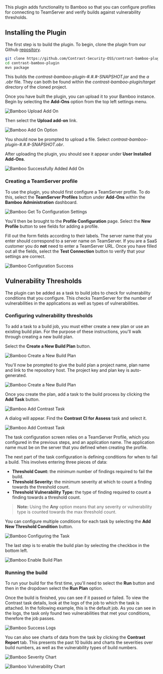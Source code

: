 This plugin adds functionality to Bamboo so that you can configure profiles for connecting to TeamServer and verify builds against vulnerability thresholds.

## Installing the Plugin
The first step is to build the plugin. To begin, clone the plugin from our Github [repository](https://github.com/Contrast-Security-OSS/contrast-bamboo-plugin.git).
```bash
git clone https://github.com/Contrast-Security-OSS/contrast-bamboo-plugin.git
cd contrast-bamboo-plugin
mvn package
```

This builds the *contrast-bamboo-plugin-#.#.#-SNAPSHOT.jar* and the *a .obr* file. They can both be found within the *contrast-bamboo-plugin/target* directory of the cloned project.

Once you have built the plugin, you can upload it to your Bamboo instance. Begin by selecting the **Add-Ons** option from the top left settings menu.

![Bamboo Upload Add On](./img/Bamboo_Add_On_Option.png)


Then select the **Upload add-on** link.

![Bamboo Add On Option](./img/Bamboo_Upload_Plugin.png)

You should now be prompted to upload a file. Select *contrast-bamboo-plugin-#.#.#-SNAPSHOT.obr*.

After uploading the plugin, you should see it appear under **User Installed Add-Ons**.

![Bamboo Successfully Added Add On](./img/Bamboo_Plugin_Uploaded.png)

### Creating a TeamServer profile
To use the plugin, you should first configure a TeamServer profile. To do this, select the **TeamServer Profiles** button under **Add-Ons** within the **Bamboo Administration** dashboard.

![Bamboo Get To Configuration Settings](./img/Bamboo_TeamServer_Profile.png)

You'll then be brought to the **Profile Configuration** page. Select the **New Profile** button to see fields for adding a profile.

Fill out the form fields according to their labels. The server name that you enter should correspond to a server name on TeamServer.
If you are a SaaS customer you do **not** need to enter a TeamServer URL. Once you have filled out all the fields, select the **Test Connection** button to verify that your settings are correct.

![Bamboo Configuration Success](./img/Bamboo_Add_Profile_Success.png)

## Vulnerability Thresholds
The plugin can be added as a task to build jobs to check for vulnerability conditions that you configure. This checks TeamServer for the number of vulnerabilities in the applications as well as types of vulnerabilities.

### Configuring vulnerability thresholds
To add a task to a build job, you must either create a new plan or use an existing build plan. For the purpose of these instructions, you'll walk through creating a new build plan.

Select the **Create a New Build Plan** button.

![Bamboo Create a New Build Plan ](./img/Bamboo_Create_New_Build_Plan.png)

You'll now be prompted to give the build plan a project name, plan name and link to the repository host. The project key and plan key is auto-generated.

![Bamboo Create a New Build Plan ](./img/Bamboo_Configure_Build_Plan.png)

Once you create the plan, add a task to the build process by clicking the **Add Task** button.

![Bamboo Add Contrast Task ](./img/Bamboo_Add_First_Task.png)

A dialog will appear. Find the **Contrast CI for Assess** task and select it.

![Bamboo Add Contrast Task ](./img/Bamboo_Add_Contrast_Task.png)

The task configuration screen relies on a TeamServer Profile, which you configured in the previous steps, and an application name. The application name must be on the server that you defined when creating the profile.

The next part of the task configuration is defining conditions for when to fail a build. This involves entering three pieces of data:

* **Threshold Count:** the minimum number of findings required to fail the build.
* **Threshold Severity:** the minimum severity at which to count a finding towards the threshold count.
* **Threshold Vulnerability Type:** the type of finding required to count a finding towards a threshold count.

>**Note:** Using the **Any** option means that any severity or vulnerability type is counted towards the max threshold count.

You can configure multiple conditions for each task by selecting the **Add New Threshold Condition** button.


![Bamboo Configuring the Task ](./img/Bamboo_Task_Definition.png)

The last step is to enable the build plan by selecting the checkbox in the bottom left.

![Bamboo Enable Build Plan ](./img/Bamboo_Enable_Plan.png)

### Running the build
To run your build for the first time, you'll need to select the **Run** button and then in the dropdown select the **Run Plan** option.

Once the build is finished, you can see if it passed or failed. To view the Contrast task details, look at the logs of the job to which the task is attached. In the following example, this is the default job. As you can see in the logs, the task only found two vulnerabilities that met your conditions, therefore the job passes.

![Bamboo Success Logs ](./img/Bamboo_Result_Logs.png)

You can also see charts of data from the task by clicking the **Contrast Report** tab. This presents the past 10 builds and charts the severities over build numbers, as well as the vulnerability types of build numbers.

![Bamboo Severity Chart ](./img/Bamboo_Chart_Severity_Trend2.png)

![Bamboo Vulnerability Chart ](./img/Bamboo_Chart_Vulnerability_Trend2.png)